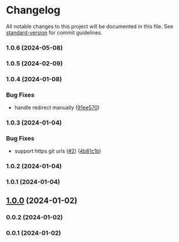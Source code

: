 # Changelog

All notable changes to this project will be documented in this file. See [standard-version](https://github.com/conventional-changelog/standard-version) for commit guidelines.

### 1.0.6 (2024-05-08)

### 1.0.5 (2024-02-09)

### 1.0.4 (2024-01-08)


### Bug Fixes

* handle redirect manually ([91ee570](https://github.com/Kikobeats/github-generate-release/commit/91ee57033a6ee3c23e5e243441dfeb9aa29ccd43))

### 1.0.3 (2024-01-04)


### Bug Fixes

* support https git urls ([#2](https://github.com/Kikobeats/github-generate-release/issues/2)) ([4b81c1b](https://github.com/Kikobeats/github-generate-release/commit/4b81c1bf792649674711d2269b223fcee5aab77d))

### 1.0.2 (2024-01-04)

### 1.0.1 (2024-01-04)

## [1.0.0](https://github.com/Kikobeats/github-generate-release/compare/v0.0.2...v1.0.0) (2024-01-02)

### 0.0.2 (2024-01-02)

### 0.0.1 (2024-01-02)
